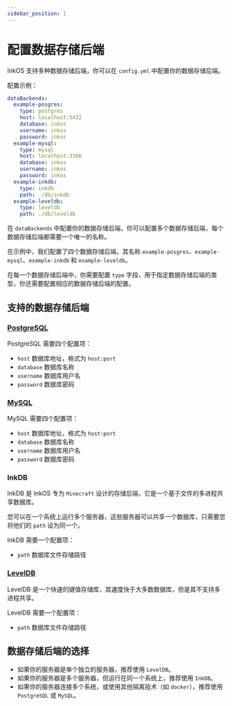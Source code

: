 ```yaml
---
sidebar_position: 1
---
```


# 配置数据存储后端

InkOS 支持多种数据存储后端，你可以在 `config.yml` 中配置你的数据存储后端。

配置示例：
```yaml title="plugins/InkOS/config.yml"
dataBackends:
  example-posgres:
    type: postgres
    host: localhost:5432
    database: inkos
    username: inkos
    password: inkos
  example-mysql:
    type: mysql
    host: localhost:3306
    database: inkos
    username: inkos
    password: inkos
  example-inkdb:
    type: inkdb
    path: ./db/inkdb
  example-leveldb:
    type: leveldb
    path: ./db/leveldb
```

在 `dataBackends` 中配置你的数据存储后端，你可以配置多个数据存储后端，每个数据存储后端都需要一个唯一的名称。

在示例中，我们配置了四个数据存储后端，其名称 `example-posgres`、`example-mysql`、`example-inkdb` 和 `example-leveldb`。

在每一个数据存储后端中，你需要配置 `type` 字段，用于指定数据存储后端的类型，你还需要配置相应的数据存储后端的配置。

## 支持的数据存储后端
### [PostgreSQL](https://www.postgresql.org/)

PostgreSQL 需要四个配置项：

- `host` 数据库地址，格式为 `host:port`
- `database` 数据库名称
- `username` 数据库用户名
- `password` 数据库密码

### [MySQL](https://www.mysql.com/)

MySQL 需要四个配置项：

- `host` 数据库地址，格式为 `host:port`
- `database` 数据库名称
- `username` 数据库用户名
- `password` 数据库密码

### InkDB
InkDB 是 InkOS 专为 `Minecraft` 设计的存储后端，它是一个基于文件的多进程共享数据库。

您可以在一个系统上运行多个服务器，这些服务器可以共享一个数据库，只需要您将他们的 `path` 设为同一个。

InkDB 需要一个配置项：

- `path` 数据库文件存储路径

### [LevelDB](https://github.com/google/leveldb)

LevelDB 是一个快速的键值存储库，其速度快于大多数数据库，但是其不支持多进程共享。

LevelDB 需要一个配置项：

- `path` 数据库文件存储路径

## 数据存储后端的选择

- 如果你的服务器是单个独立的服务器，推荐使用 `LevelDB`。
- 如果你的服务器是多个服务器，但运行在同一个系统上，推荐使用 `InkDB`。
- 如果你的服务器连接多个系统，或使用其他隔离技术（如 `docker`），推荐使用 `PostgreSQL` 或 `MySQL`。


